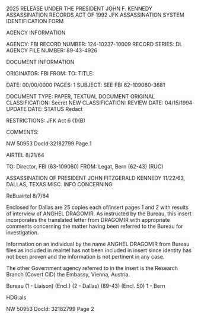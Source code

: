 2025 RELEASE UNDER THE PRESIDENT JOHN F. KENNEDY ASSASSINATION RECORDS ACT OF 1992
JFK ASSASSINATION SYSTEM
IDENTIFICATION FORM

AGENCY INFORMATION

AGENCY: FBI
RECORD NUMBER: 124-10237-10009
RECORD SERIES: DL
AGENCY FILE NUMBER: 89-43-4926

DOCUMENT INFORMATION

ORIGINATOR: FBI
FROM:
TO:
TITLE:

DATE: 00/00/0000
PAGES: 1
SUBJECT: SEE FBI 62-109060-3681

DOCUMENT TYPE: PAPER, TEXTUAL DOCUMENT
ORIGINAL CLASSIFICATION: Secret
NEW CLASSIFICATION:
REVIEW DATE: 04/15/1994
UPDATE DATE:
STATUS Redact

RESTRICTIONS: JFK Act 6 (1)(B)

COMMENTS:

NW 50953 DocId:32182799 Page 1

AIRTEL
8/21/64

TO: Director, FBI (63-109060)
FROM: Legat, Bern (62-43) (RUC)

ASSASSINATION OF PRESIDENT
JOHN FITZGERALD KENNEDY
11/22/63, DALLAS, TEXAS
MISC. INFO CONCERNING

ReBuairtel 8/7/64

Enclosed for Dallas are 25 copies each of/insert
pages 1 and 2 with results of interview of ANGHEL DRAGOMIR.
As instructed by the Bureau, this insert incorporates the
translated letter from DRAGOMIR with appropriate comments
concerning the matter having been referred to the Bureau for
investigation.

Information on an individual by the name ANGHEL
DRAGOMIR from Bureau files as included in reairtel has not
been included in insert since identity has not been proven
and the information is not pertinent in any case.

The other Government agency referred to in the
insert is the Research Branch (Covert CID) the Embassy,
Vienna, Austria.

Bureau
(1 - Liaison) (Encl.)
(2 - Dallas) (89-43) (Encl. 50)
1 - Bern

HDG:als

NW 50953 DocId: 32182799 Page 2

